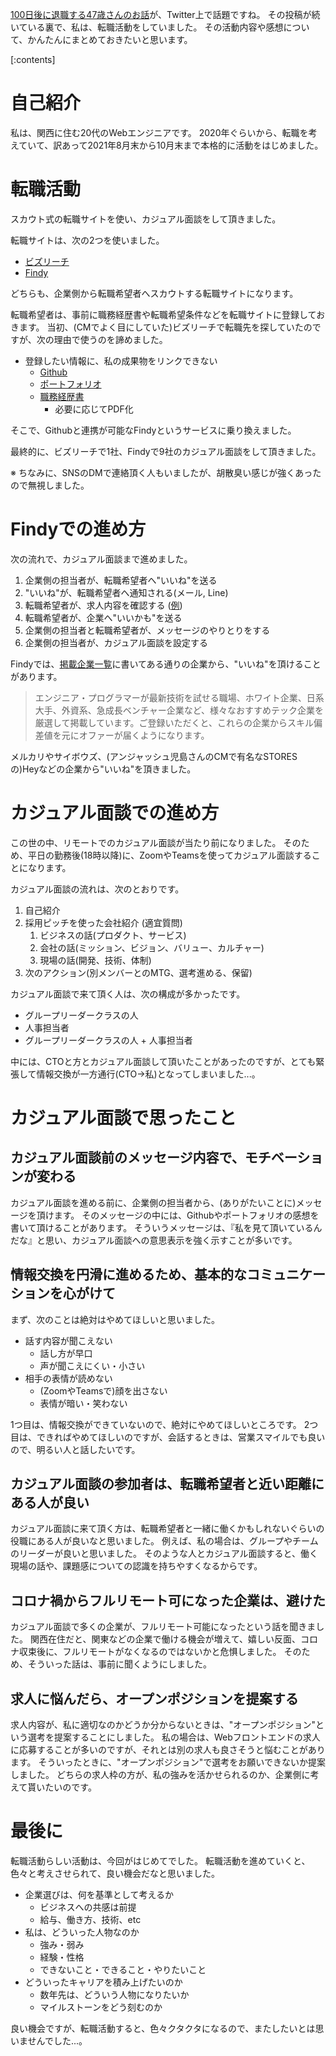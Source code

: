 <!-- 
title: カジュアル面談を10社受けた感想
date: 2021-11-12T18:30:00+09:00
draft: true
description: 
image: 
icon: 👔
-->

[100日後に退職する47歳さんのお話](https://twitter.com/i/events/1418432177168031749)が、Twitter上で話題ですね。
その投稿が続いている裏で、私は、転職活動をしていました。
その活動内容や感想について、かんたんにまとめておきたいと思います。

[:contents]

# 自己紹介

私は、関西に住む20代のWebエンジニアです。
2020年ぐらいから、転職を考えていて、訳あって2021年8月末から10月末まで本格的に活動をはじめました。

# 転職活動

スカウト式の転職サイトを使い、カジュアル面談をして頂きました。

転職サイトは、次の2つを使いました。

* [ビズリーチ](https://www.bizreach.jp/)
* [Findy](https://findy-code.io/)

どちらも、企業側から転職希望者へスカウトする転職サイトになります。

転職希望者は、事前に職務経歴書や転職希望条件などを転職サイトに登録しておきます。
当初、(CMでよく目にしていた)ビズリーチで転職先を探していたのですが、次の理由で使うのを諦めました。

* 登録したい情報に、私の成果物をリンクできない
  * [Github](https://github.com/Silver-birder)
  * [ポートフォリオ](https://silver-birder.github.io)
  * [職務経歴書](https://silver-birder.github.io/resume/)
    * 必要に応じてPDF化

そこで、Githubと連携が可能なFindyというサービスに乗り換えました。

最終的に、ビズリーチで1社、Findyで9社のカジュアル面談をして頂きました。

※ ちなみに、SNSのDMで連絡頂く人もいましたが、胡散臭い感じが強くあったので無視しました。

# Findyでの進め方

次の流れで、カジュアル面談まで進めました。

1. 企業側の担当者が、転職希望者へ"いいね"を送る
2. "いいね"が、転職希望者へ通知される(メール, Line)
3. 転職希望者が、求人内容を確認する ([例](https://findy-code.io/companies/685/jobs/oBsGg3cfPWoiY))
4. 転職希望者が、企業へ"いいかも"を送る
5. 企業側の担当者と転職希望者が、メッセージのやりとりをする
6. 企業側の担当者が、カジュアル面談を設定する

Findyでは、[掲載企業一覧](https://findy-code.io/companies)に書いてある通りの企業から、"いいね"を頂けることがあります。

> エンジニア・プログラマーが最新技術を試せる職場、ホワイト企業、日系大手、外資系、急成長ベンチャー企業など、様々なおすすめテック企業を厳選して掲載しています。ご登録いただくと、これらの企業からスキル偏差値を元にオファーが届くようになります。

メルカリやサイボウズ、(アンジャッシュ児島さんのCMで有名なSTORESの)Heyなどの企業から"いいね"を頂きました。

# カジュアル面談での進め方

この世の中、リモートでのカジュアル面談が当たり前になりました。
そのため、平日の勤務後(18時以降)に、ZoomやTeamsを使ってカジュアル面談することになります。

カジュアル面談の流れは、次のとおりです。

1. 自己紹介
1. 採用ピッチを使った会社紹介 (適宜質問)
    1. ビジネスの話(プロダクト、サービス)
    1. 会社の話(ミッション、ビジョン、バリュー、カルチャー)
    1. 現場の話(開発、技術、体制)
1. 次のアクション(別メンバーとのMTG、選考進める、保留)

カジュアル面談で来て頂く人は、次の構成が多かったです。

* グループリーダークラスの人
* 人事担当者
* グループリーダークラスの人 + 人事担当者

中には、CTOと方とカジュアル面談して頂いたことがあったのですが、とても緊張して情報交換が一方通行(CTO→私)となってしまいました...。

# カジュアル面談で思ったこと

## カジュアル面談前のメッセージ内容で、モチベーションが変わる

カジュアル面談を進める前に、企業側の担当者から、(ありがたいことに)メッセージを頂けます。
そのメッセージの中には、Githubやポートフォリオの感想を書いて頂けることがあります。
そういうメッセージは、『私を見て頂いているんだな』と思い、カジュアル面談への意思表示を強く示すことが多いです。

## 情報交換を円滑に進めるため、基本的なコミュニケーションを心がけて

まず、次のことは絶対はやめてほしいと思いました。

* 話す内容が聞こえない
  * 話し方が早口
  * 声が聞こえにくい・小さい
* 相手の表情が読めない
  * (ZoomやTeamsで)顔を出さない
  * 表情が暗い・笑わない

1つ目は、情報交換ができていないので、絶対にやめてほしいところです。
2つ目は、できればやめてほしいのですが、会話するときは、営業スマイルでも良いので、明るい人と話したいです。

## カジュアル面談の参加者は、転職希望者と近い距離にある人が良い

カジュアル面談に来て頂く方は、転職希望者と一緒に働くかもしれないぐらいの役職にある人が良いなと思いました。
例えば、私の場合は、グループやチームのリーダーが良いと思いました。
そのような人とカジュアル面談すると、働く現場の話や、課題感についての認識を持ちやすくなるからです。

## コロナ禍からフルリモート可になった企業は、避けた

カジュアル面談で多くの企業が、フルリモート可能になったという話を聞きました。
関西在住だと、関東などの企業で働ける機会が増えて、嬉しい反面、コロナ収束後に、フルリモートがなくなるのではないかと危惧しました。
そのため、そういった話は、事前に聞くようにしました。

## 求人に悩んだら、オープンポジションを提案する

求人内容が、私に適切なのかどうか分からないときは、"オープンポジション"という選考を提案することにしました。
私の場合は、Webフロントエンドの求人に応募することが多いのですが、それとは別の求人も良さそうと悩むことがあります。
そういったときに、"オープンポジション"で選考をお願いできないか提案しました。
どちらの求人枠の方が、私の強みを活かせられるのか、企業側に考えて貰いたいのです。

<!-- ## カジュアル面談を受けてよかったと思える企業を一例

一社だけ名を挙げて、CADDiのカジュアル面談は、とても良かったです。
良かったと思えるのは、次の2つです。

1. カジュアル面談前のメッセージのやりとりが、とても丁寧
1. カジュアル面談時の質問の回答が、とても丁寧

### ①について

なぜCADDiとやりとりが生まれたのかというと、端的に言うと『CADDiがRustを使っている企業だから』という理由だけで、メッセージのやりとりがはじまりました。そのため、ビジネス面は全く知らない状態でした。CADDiのビジネスは製造業にフォーカスしているのですが、私はその製造業について、ほぼ興味関心がありませんでした。その私がCADDiとカジュアル面談するのは失礼だと思い、カジュアル面談を辞退したいと申し出ました。
そうすると、企業側の担当者より、辞退したいメッセージの中に誤解があるため、説明させて下さいという旨のコメントを下さりました。
加えて、無理に引き止めている口調ではなく、もし興味があれば面談に来て欲しいとの言葉遣いに、私は心揺さぶられカジュアル面談に進むこととなりました。

### ②について

事前にCADDiのビジネスモデルについて、下調べをしていました。
カジュアル面談時に、[採用ピッチ資料](https://speakerdeck.com/caddi_eng/caddi-recruit-202108)の紹介があったので、適宜気になったことを質問しました。

覚えている限りで、例えば次のものです。

* 半導体製造装置って何ですか？
* 発注者と加工会社のマッチングアプリだと、何が困るのか？
* 事業領域の拡大は、どのような戦略があるのか？

質問の回答によって、さらに質問を重ねてしまい、元々予定していた時間をオーバーしてしまいました。
資料に書いてある内容と、それを補足する説明が分かりやすく、とても理解が深まりました。 -->

# 最後に

転職活動らしい活動は、今回がはじめてでした。
転職活動を進めていくと、色々と考えさせられて、良い機会だなと思いました。

* 企業選びは、何を基準として考えるか
  * ビジネスへの共感は前提
  * 給与、働き方、技術、etc
* 私は、どういった人物なのか
  * 強み・弱み
  * 経験・性格
  * できないこと・できること・やりたいこと
* どういったキャリアを積み上げたいのか
  * 数年先は、どういう人物になりたいか
  * マイルストーンをどう刻むのか

良い機会ですが、転職活動すると、色々クタクタになるので、またしたいとは思いませんでした...。